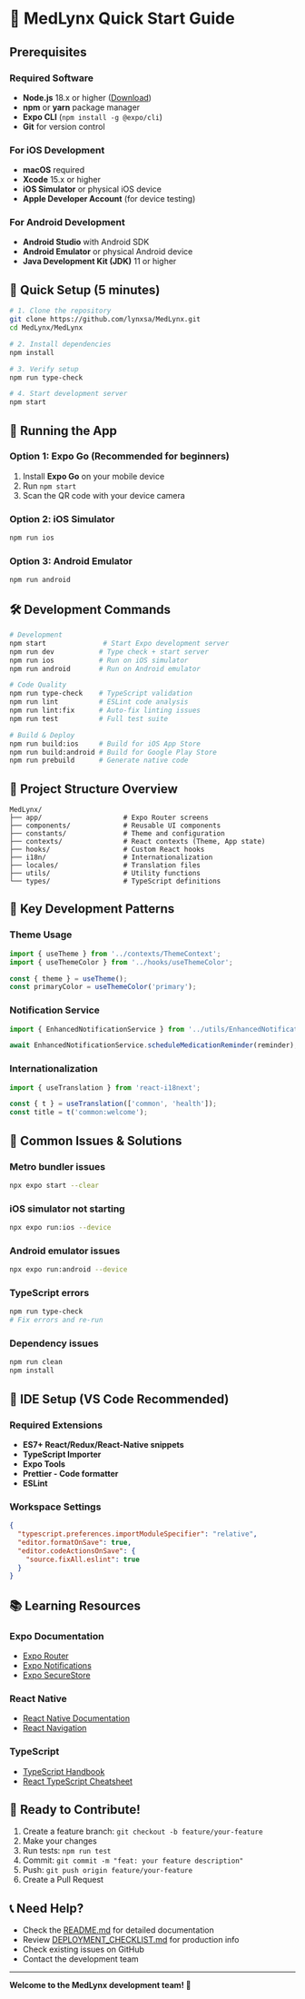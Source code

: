 # 🚀 MedLynx Quick Start Guide

## Prerequisites

### Required Software
- **Node.js** 18.x or higher ([Download](https://nodejs.org/))
- **npm** or **yarn** package manager
- **Expo CLI** (`npm install -g @expo/cli`)
- **Git** for version control

### For iOS Development
- **macOS** required
- **Xcode** 15.x or higher
- **iOS Simulator** or physical iOS device
- **Apple Developer Account** (for device testing)

### For Android Development
- **Android Studio** with Android SDK
- **Android Emulator** or physical Android device
- **Java Development Kit (JDK)** 11 or higher

## 🏁 Quick Setup (5 minutes)

```bash
# 1. Clone the repository
git clone https://github.com/lynxsa/MedLynx.git
cd MedLynx/MedLynx

# 2. Install dependencies
npm install

# 3. Verify setup
npm run type-check

# 4. Start development server
npm start
```

## 📱 Running the App

### Option 1: Expo Go (Recommended for beginners)
1. Install **Expo Go** on your mobile device
2. Run `npm start`
3. Scan the QR code with your device camera

### Option 2: iOS Simulator
```bash
npm run ios
```

### Option 3: Android Emulator
```bash
npm run android
```

## 🛠️ Development Commands

```bash
# Development
npm start              # Start Expo development server
npm run dev           # Type check + start server
npm run ios           # Run on iOS simulator
npm run android       # Run on Android emulator

# Code Quality
npm run type-check    # TypeScript validation
npm run lint          # ESLint code analysis
npm run lint:fix      # Auto-fix linting issues
npm run test          # Full test suite

# Build & Deploy
npm run build:ios     # Build for iOS App Store
npm run build:android # Build for Google Play Store
npm run prebuild      # Generate native code
```

## 📁 Project Structure Overview

```
MedLynx/
├── app/                    # Expo Router screens
├── components/             # Reusable UI components
├── constants/              # Theme and configuration
├── contexts/               # React contexts (Theme, App state)
├── hooks/                  # Custom React hooks
├── i18n/                   # Internationalization
├── locales/                # Translation files
├── utils/                  # Utility functions
└── types/                  # TypeScript definitions
```

## 🎨 Key Development Patterns

### Theme Usage
```typescript
import { useTheme } from '../contexts/ThemeContext';
import { useThemeColor } from '../hooks/useThemeColor';

const { theme } = useTheme();
const primaryColor = useThemeColor('primary');
```

### Notification Service
```typescript
import { EnhancedNotificationService } from '../utils/EnhancedNotificationService';

await EnhancedNotificationService.scheduleMedicationReminder(reminder);
```

### Internationalization
```typescript
import { useTranslation } from 'react-i18next';

const { t } = useTranslation(['common', 'health']);
const title = t('common:welcome');
```

## 🐛 Common Issues & Solutions

### Metro bundler issues
```bash
npx expo start --clear
```

### iOS simulator not starting
```bash
npx expo run:ios --device
```

### Android emulator issues
```bash
npx expo run:android --device
```

### TypeScript errors
```bash
npm run type-check
# Fix errors and re-run
```

### Dependency issues
```bash
npm run clean
npm install
```

## 🔧 IDE Setup (VS Code Recommended)

### Required Extensions
- **ES7+ React/Redux/React-Native snippets**
- **TypeScript Importer**
- **Expo Tools**
- **Prettier - Code formatter**
- **ESLint**

### Workspace Settings
```json
{
  "typescript.preferences.importModuleSpecifier": "relative",
  "editor.formatOnSave": true,
  "editor.codeActionsOnSave": {
    "source.fixAll.eslint": true
  }
}
```

## 📚 Learning Resources

### Expo Documentation
- [Expo Router](https://docs.expo.dev/router/introduction/)
- [Expo Notifications](https://docs.expo.dev/versions/latest/sdk/notifications/)
- [Expo SecureStore](https://docs.expo.dev/versions/latest/sdk/securestore/)

### React Native
- [React Native Documentation](https://reactnative.dev/docs/getting-started)
- [React Navigation](https://reactnavigation.org/docs/getting-started)

### TypeScript
- [TypeScript Handbook](https://www.typescriptlang.org/docs/)
- [React TypeScript Cheatsheet](https://react-typescript-cheatsheet.netlify.app/)

## 🚀 Ready to Contribute!

1. Create a feature branch: `git checkout -b feature/your-feature`
2. Make your changes
3. Run tests: `npm run test`
4. Commit: `git commit -m "feat: your feature description"`
5. Push: `git push origin feature/your-feature`
6. Create a Pull Request

## 📞 Need Help?

- Check the [README.md](./README.md) for detailed documentation
- Review [DEPLOYMENT_CHECKLIST.md](./DEPLOYMENT_CHECKLIST.md) for production info
- Check existing issues on GitHub
- Contact the development team

---

**Welcome to the MedLynx development team! 🎉**

